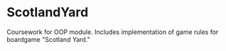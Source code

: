 # ScotlandYard
Coursework for OOP module.
Includes implementation of game rules for boardgame "Scotland Yard."
